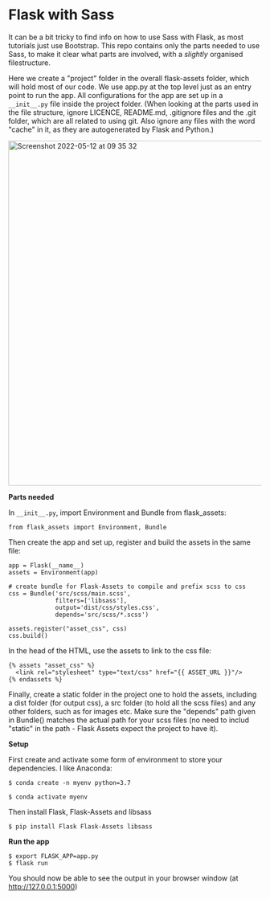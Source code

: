 # Flask with Sass

It can be a bit tricky to find info on how to use Sass with Flask, as most tutorials just use Bootstrap. This repo contains only the parts needed to use Sass, to make it clear what parts are involved, with a _slightly_ organised filestructure.

Here we create a "project" folder in the overall flask-assets folder, which will hold most of our code. We use app.py at the top level just as an entry point to run the app. All configurations for the app are set up in a `__init__.py` file inside the project folder. (When looking at the parts used in the file structure, ignore LICENCE, README.md, .gitignore files and the .git folder, which are all related to using git. Also ignore any files with the word "cache" in it, as they are autogenerated by Flask and Python.)

<img width="687" alt="Screenshot 2022-05-12 at 09 35 32" src="https://user-images.githubusercontent.com/20923607/168028455-db189aba-ac8a-43fa-8b64-61257de913c7.png">

**Parts needed**

In `__init__.py`, import Environment and Bundle from flask_assets:

`from flask_assets import Environment, Bundle`

Then create the app and set up, register and build the assets in the same file:
```
app = Flask(__name__)
assets = Environment(app)

# create bundle for Flask-Assets to compile and prefix scss to css
css = Bundle('src/scss/main.scss',
             filters=['libsass'],
             output='dist/css/styles.css',
             depends='src/scss/*.scss')

assets.register("asset_css", css)
css.build()
```

In the head of the HTML, use the assets to link to the css file:
```
{% assets "asset_css" %}
  <link rel="stylesheet" type="text/css" href="{{ ASSET_URL }}"/>
{% endassets %}
```

Finally, create a static folder in the project one to hold the assets, including a dist folder (for output css), a src folder (to hold all the scss files) and any other folders, such as for images etc. Make sure the "depends" path given in Bundle() matches the actual path for your scss files (no need to includ "static" in the path - Flask Assets expect the project to have it).

**Setup**

First create and activate some form of environment to store your dependencies. I like Anaconda:

```
$ conda create -n myenv python=3.7

$ conda activate myenv
```

Then install Flask, Flask-Assets and libsass

`$ pip install Flask Flask-Assets libsass`

**Run the app**

```
$ export FLASK_APP=app.py
$ flask run
```

You should now be able to see the output in your browser window (at http://127.0.0.1:5000) 
